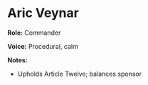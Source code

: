 # Aric Veynar

**Role:** Commander

**Voice:** Procedural, calm

**Notes:**
- Upholds Article Twelve; balances sponsor
